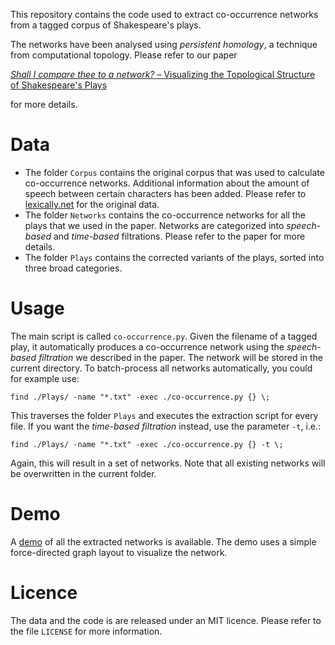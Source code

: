 This repository contains the code used to extract co-occurrence networks
from a tagged corpus of Shakespeare's plays.

The networks have been analysed using *persistent homology*, a technique
from computational topology. Please refer to our paper

[*Shall I compare thee to a network?* &ndash; Visualizing the Topological Structure of Shakespeare's Plays](http://bastian.rieck.ru/research/Vis2016.pdf)

for more details.

# Data

* The folder `Corpus` contains the original corpus that was used to
  calculate co-occurrence networks. Additional information about the
  amount of speech between certain characters has been added. Please
  refer to [lexically.net](http://lexically.net/wordsmith/support/shakespeare.html) for the original data.
* The folder `Networks` contains the co-occurrence networks for all the
  plays that we used in the paper. Networks are categorized into
  *speech-based* and *time-based* filtrations. Please refer to the paper
  for more details.
* The folder `Plays` contains the corrected variants of the plays,
  sorted into three broad categories.

# Usage

The main script is called `co-occurrence.py`. Given the filename of
a tagged play, it automatically produces a co-occurrence network using
the *speech-based filtration* we described in the paper. The network
will be stored in the current directory. To batch-process all networks
automatically, you could for example use:

    find ./Plays/ -name "*.txt" -exec ./co-occurrence.py {} \;

This traverses the folder `Plays` and executes the extraction script for
every file. If you want the *time-based filtration* instead, use the
parameter `-t`, i.e.:

    find ./Plays/ -name "*.txt" -exec ./co-occurrence.py {} -t \;

Again, this will result in a set of networks. Note that all existing
networks will be overwritten in the current folder.

# Demo

A [demo](https://submanifold.github.io/Shakespeare) of all the extracted
networks is available. The demo uses a simple force-directed graph
layout to visualize the network.

# Licence

The data and the code is are released under an MIT licence. Please refer
to the file `LICENSE` for more information.
